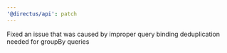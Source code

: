 ```yaml
---
'@directus/api': patch
---
```


Fixed an issue that was caused by improper query binding deduplication needed for groupBy queries

